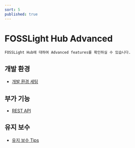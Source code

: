 ```yaml
---
sort: 5
published: true
---
```

# FOSSLight Hub Advanced

```note
FOSSLight Hub에 대하여 Advanced features를 확인하실 수 있습니다.
```
## 개발 환경
- [개발 환경 세팅](1_developer.md)

## 부가 기능
- [REST API](2_rest_api.md)

## 유지 보수
- [유지 보수 Tips](3_maintenance.md)
